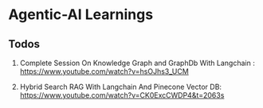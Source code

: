 # Agentic-AI Learnings

## Todos
1. Complete Session On Knowledge Graph and GraphDb With Langchain : https://www.youtube.com/watch?v=hsOJhs3_UCM

2. Hybrid Search RAG With Langchain And Pinecone Vector DB: https://www.youtube.com/watch?v=CK0ExcCWDP4&t=2063s


